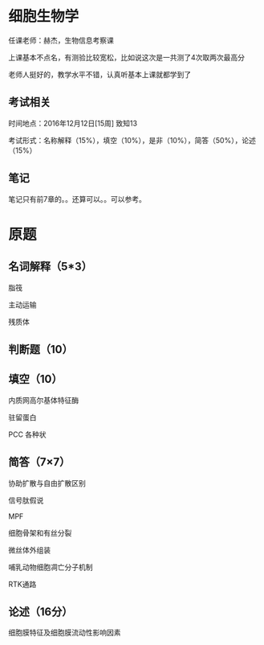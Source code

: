 # 细胞生物学

任课老师：赫杰，生物信息考察课

上课基本不点名，有测验比较宽松，比如说这次是一共测了4次取两次最高分

老师人挺好的，教学水平不错，认真听基本上课就都学到了

## 考试相关

时间地点：2016年12月12日[15周] 致知13

考试形式：名称解释（15%），填空（10%），是非（10%），简答（50%），论述（15%）

## 笔记

笔记只有前7章的。。还算可以。。可以参考。

# 原题

## 名词解释（5*3）

脂筏

主动运输

残质体

## 判断题（10）

## 填空（10）

内质网高尔基体特征酶

驻留蛋白

PCC  各种状

## 简答（7×7）

协助扩散与自由扩散区别

信号肽假说

MPF

细胞骨架和有丝分裂

微丝体外组装

哺乳动物细胞凋亡分子机制

RTK通路

## 论述（16分）

细胞膜特征及细胞膜流动性影响因素